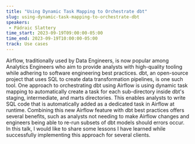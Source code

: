 ```yaml
---
title: "Using Dynamic Task Mapping to Orchestrate dbt"
slug: using-dynamic-task-mapping-to-orchestrate-dbt
speakers:
 - Pádraic Slattery
time_start: 2023-09-19T09:00:00-05:00
time_end: 2023-09-19T10:00:00-05:00
track: Use cases
---
```


Airflow, traditionally used by Data Engineers, is now popular among Analytics Engineers who aim to provide analysts with high-quality tooling while adhering to software engineering best practices. dbt, an open-source project that uses SQL to create data transformation pipelines, is one such tool. One approach to orchestrating dbt using Airflow is using dynamic task mapping to automatically create a task for each sub-directory inside dbt's staging, intermediate, and marts directories. This enables analysts to write SQL code that is automatically added as a dedicated task in Airflow at runtime. Combining this new Airflow feature with dbt best practices offers several benefits, such as analysts not needing to make Airflow changes and engineers being able to re-run subsets of dbt models should errors occur. In this talk, I would like to share some lessons I have learned while successfully implementing this approach for several clients.